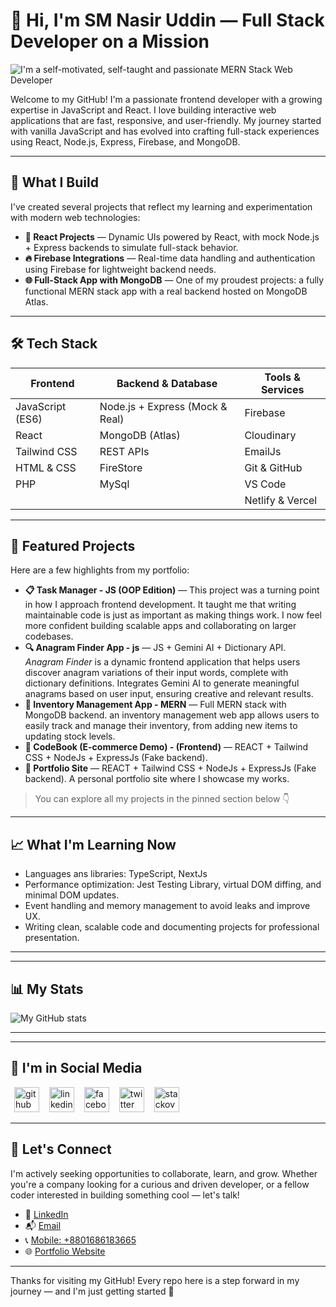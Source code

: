 # 👋 Hi, I'm SM Nasir Uddin — Full Stack Developer on a Mission

![I'm a self-motivated,  self-taught and passionate MERN Stack Web Developer](https://media.licdn.com/dms/image/v2/D5616AQFdS9HPiDZ1WA/profile-displaybackgroundimage-shrink_350_1400/B56Zoqb7vlJoAY-/0/1761648558059?e=1763596800&v=beta&t=gCm-FzKP9vFEPiBgto_z5qZTQ5UjK4vnbnbs4zFoY1E)

Welcome to my GitHub! I'm a passionate frontend developer with a growing expertise in JavaScript and React. I love building interactive web applications that are fast, responsive, and user-friendly. My journey started with vanilla JavaScript and has evolved into crafting full-stack experiences using React, Node.js, Express, Firebase, and MongoDB.

---

## 🚀 What I Build

I've created several projects that reflect my learning and experimentation with modern web technologies:

- **🧠 React Projects** — Dynamic UIs powered by React, with mock Node.js + Express backends to simulate full-stack behavior.
- **🔥 Firebase Integrations** — Real-time data handling and authentication using Firebase for lightweight backend needs.
- **🌐 Full-Stack App with MongoDB** — One of my proudest projects: a fully functional MERN stack app with a real backend hosted on MongoDB Atlas.

---

## 🛠️ Tech Stack

<div style="margin-left: auto; margin-right: auto; width: fit-content;">

| Frontend        | Backend & Database     | Tools & Services       |
|-----------------|------------------------|-------------------------|
| JavaScript (ES6)| Node.js + Express (Mock & Real) | Firebase |
| React           | MongoDB (Atlas)        | Cloudinary  |
| Tailwind CSS    | REST APIs              | EmailJs  |
| HTML & CSS      | FireStore              | Git & GitHub  |
| PHP             | MySql                  | VS Code |
|                 |                        | Netlify & Vercel |

</div>

---

## 📂 Featured Projects

Here are a few highlights from my portfolio:

- **📋 Task Manager - JS (OOP Edition)** — This project was a turning point in how I approach frontend development. It taught me that writing maintainable code is just as important as making things work. I now feel more confident building scalable apps and collaborating on larger codebases.
- **🔍 Anagram Finder App - js** — JS + Gemini AI + Dictionary API. *Anagram Finder* is a dynamic frontend application that helps users discover anagram variations of their input words, complete with dictionary definitions. Integrates Gemini AI to generate meaningful anagrams based on user input, ensuring creative and relevant results.
- **🏪 Inventory Management App - MERN** — Full MERN stack with MongoDB backend. an inventory management web app allows users to easily track and manage their inventory, from adding new items to updating stock levels.
- **🛒 CodeBook (E-commerce Demo) - (Frontend)** — REACT + Tailwind CSS + NodeJs + ExpressJs (Fake backend). 
- **🎨 Portfolio Site** — REACT + Tailwind CSS + NodeJs + ExpressJs (Fake backend). A personal portfolio site where I showcase my works.

> You can explore all my projects in the pinned section below 👇

---

## 📈 What I'm Learning Now

- Languages ans libraries: TypeScript, NextJs
- Performance optimization: Jest Testing Library, virtual DOM diffing, and minimal DOM updates.
- Event handling and memory management to avoid leaks and improve UX.
- Writing clean, scalable code and documenting projects for professional presentation.

---

---

## 📊 My Stats

![My GitHub stats](https://github-readme-stats.vercel.app/api?username=smshiplu&hide=contribs,prs&show_icons=true&theme=radical) <!-- ![My GitHub stats](https://github-readme-stats.vercel.app/api?username=smshiplu&show=reviews,discussions_started,discussions_answered,prs_merged,prs_merged_percentage) ![My GitHub stats](https://github-readme-stats.vercel.app/api?username=smshiplu&show_icons=true) ![My GitHub stats](https://github-readme-stats.vercel.app/api?username=smshiplu&show_icons=true&theme=radical) -->

---

---

## 📢 I'm in Social Media

[<img style="margin: 0 6px" width="40" height="40" src='https://cdn.jsdelivr.net/npm/simple-icons@3.0.1/icons/github.svg' alt='github' height='40'>](https://github.com/smshiplu)    [<img style="margin: 0 6px" width="40" height="40" src='https://cdn.jsdelivr.net/npm/simple-icons@3.0.1/icons/linkedin.svg' alt='linkedin' height='40'>](https://www.linkedin.com/in/sm-nasir-uddin)  [<img style="margin: 0 6px" width="40" height="40" src='https://cdn.jsdelivr.net/npm/simple-icons@3.0.1/icons/facebook.svg' alt='facebook' height='40'>](https://www.facebook.com/NasirUddinShiplu/)  [<img style="margin: 0 6px" width="40" height="40" src='https://cdn.jsdelivr.net/npm/simple-icons@3.0.1/icons/twitter.svg' alt='twitter' height='40'>](https://x.com/Shiplu186011S)  [<img style="margin: 0 6px" width="40" height="40" src='https://cdn.jsdelivr.net/npm/simple-icons@3.0.1/icons/stackoverflow.svg' alt='stackoverflow' height='40'>](https://stackoverflow.com/users/4835188/shiplu)  


---

## 🤝 Let's Connect

I'm actively seeking opportunities to collaborate, learn, and grow. Whether you're a company looking for a curious and driven developer, or a fellow coder interested in building something cool — let's talk!

- 💼 [LinkedIn](https://www.linkedin.com/in/shiwangi-sharma-99613b1bb)
- 📬 [Email](mailto:nasiruddinshiplu@gmail.com)
- 📞 [Mobile: +8801686183665](tel:+8801686183665)
- 🌐 [Portfolio Website](https://smnasiruddin.vercel.app)

---

Thanks for visiting my GitHub! Every repo here is a step forward in my journey — and I'm just getting started 🚀
